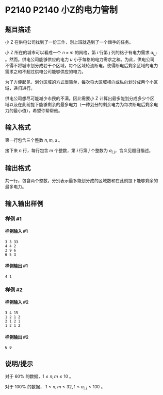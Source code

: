 # P2140 P2140 小Z的电力管制

## 题目描述

小 Z 在供电公司找到了一份工作，刚上班就遇到了一个棘手的任务。

小 Z 所在的城市可以看成一个 $n \times m$ 的网格，第 $i$ 行第 $j$ 列的格子有电力需求 $a_{i,j}$ 。然而，供电公司能够供应的电力 $u$ 小于每格的电力需求之和。为此，供电公司不得不将城市划分成若干个区域，每个区域轮流断电，使得断电后剩余区域的电力需求之和不超过供电公司能够供应的电力。

为了方便起见，划分区域的方式很简单，每次将大区域横向或纵向划分成两个小区域，递归进行。

供电公司想尽可能减少市民的不满，因此需要小 Z 计算出最多能划分成多少个区域以及在此前提下能够剩余的最多电力（一种划分的剩余电力为每次断电后剩余电力的最小值），希望你帮帮他。




## 输入格式

第一行包含三个整数 $n ,m ,u$ 。

接下来 $n$ 行，每行包含 $m$ 个整数，第 $i$ 行第 $j$ 个整数为 $a_{i,j}$，含义见题目描述。

## 输出格式

共一行，包含两个整数，分别表示最多能划分成的区域数和在此前提下能够剩余的最多电力。


## 输入输出样例

### 样例 #1

#### 样例输入 #1

```
3 3 33
4 4 2
2 9 6
6 5 3
```

#### 样例输出 #1

```
4 1
```

### 样例 #2

#### 样例输入 #2

```
3 4 15
1 2 1 2
2 1 2 1
1 2 1 2
```

#### 样例输出 #2

```
6 0
```

## 说明/提示

对于 $60\%$ 的数据，$1\leq n ,m \leq 10$ 。

对于 $100\%$ 的数据， $1 \leq n,m \leq 32,1 \leq a_{i,j} \leq 100$ 。
